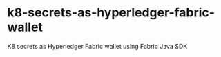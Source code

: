 # k8-secrets-as-hyperledger-fabric-wallet
K8 secrets as Hyperledger Fabric wallet using Fabric Java SDK
